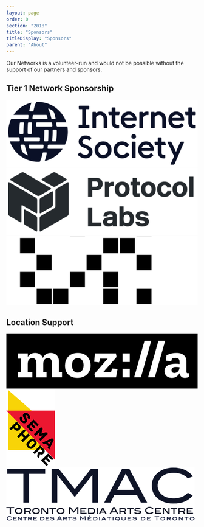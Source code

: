 ```yaml
---
layout: page
order: 0
section: "2018"
title: "Sponsors"
titleDisplay: "Sponsors"
parent: "About"
---
```


Our Networks is a volunteer-run and would not be possible without the support of our partners and sponsors.

## Tier 1 Network Sponsorship

<div class="row sponsor-band">
  <div class="four columns">
    <a href="https://www.internetsociety.org/" rel="noopener"><img src="/images/sponsors/internet-society-logo.svg" alt="Internet Society logo" /></a>
  </div>
  <div class="four columns">
    <a href="https://protocol.ai/" rel="noopener"><img src="/images/sponsors/protocol-labs-logo.svg" alt="Protocol Labs logo" /></a>
  </div>
  <div class="four columns">
    <a href="https://dapphub.com/" rel="noopener"><img src="/images/sponsors/dapp-logo.svg" alt="Dapp.Org logo" /></a>
  </div>
</div>

## Location Support

<div class="row sponsor-band">
  <div class="four columns">
    <a href="https://www.mozilla.org/" rel="noopener"><img src="/images/sponsors/mozilla-logo.svg" alt="Mozilla logo" /></a>
  </div>
  <div class="four columns">
    <a href="http://semaphore.utoronto.ca/" rel="noopener"><img src="/images/sponsors/semaphore-logo.png" alt="Semaphore Research Cluster logo" /></a>
  </div>
  <div class="four columns">
    <a href="https://www.tomediaarts.org/" rel="noopener"><img src="/images/sponsors/tmac-logo.png" alt="Toronto Media Arts Centre logo" /></a>
  </div>
</div>
